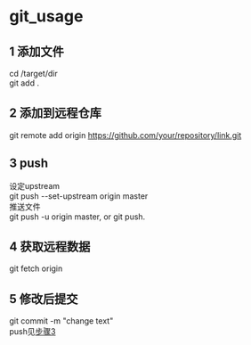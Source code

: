 # git_usage

## 1 添加文件
cd /target/dir  
git add .  

## 2 添加到远程仓库
git remote add origin https://github.com/your/repository/link.git  

## 3 push 
设定upstream  
git push --set-upstream origin master  
推送文件  
git push -u origin master, or git push.  

## 4 获取远程数据
git fetch origin

## 5 修改后提交
git commit -m "change text"  
push见[步骤3](#3-push)

